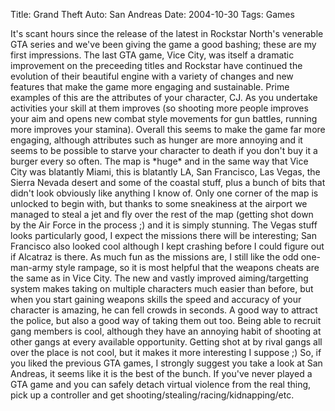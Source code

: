 Title: Grand Theft Auto: San Andreas
Date: 2004-10-30
Tags: Games

It's scant hours since the release of the latest in Rockstar North's venerable GTA series and we've been giving the game a good bashing; these are my first impressions.
The last GTA game, Vice City, was itself a dramatic improvement on the preceeding titles and Rockstar have continued the evolution of their beautiful engine with a variety of changes and new features that make the game more engaging and sustainable.
Prime examples of this are the attributes of your character, CJ. As you undertake activities your skill at them improves (so shooting more people improves your aim and opens new combat style movements for gun battles, running more improves your stamina). Overall this seems to make the game far more engaging, although attributes such as hunger are more annoying and it seems to be possible to starve your character to death if you don't buy it a burger every so often.
The map is \*huge\* and in the same way that Vice City was blatantly Miami, this is blatantly LA, San Francisco, Las Vegas, the Sierra Nevada desert and some of the coastal stuff, plus a bunch of bits that didn't look obviously like anything I know of. Only one corner of the map is unlocked to begin with, but thanks to some sneakiness at the airport we managed to steal a jet and fly over the rest of the map (getting shot down by the Air Force in the process ;) and it is simply stunning. The Vegas stuff looks particularly good, I expect the missions there will be interesting; San Francisco also looked cool although I kept crashing before I could figure out if Alcatraz is there.
As much fun as the missions are, I still like the odd one-man-army style rampage, so it is most helpful that the weapons cheats are the same as in Vice City. The new and vastly improved aiming/targetting system makes taking on multiple characters much easier than before, but when you start gaining weapons skills the speed and accuracy of your character is amazing, he can fell crowds in seconds. A good way to attract the police, but also a good way of taking them out too.
Being able to recruit gang members is cool, although they have an annoying habit of shooting at other gangs at every available opportunity. Getting shot at by rival gangs all over the place is not cool, but it makes it more interesting I suppose ;)
So, if you liked the previous GTA games, I strongly suggest you take a look at San Andreas, it seems like it is the best of the bunch. If you've never played a GTA game and you can safely detach virtual violence from the real thing, pick up a controller and get shooting/stealing/racing/kidnapping/etc.
